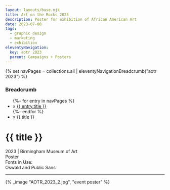 ```yaml
---
layout: layouts/base.njk
title: Art on the Rocks 2023
description: Poster for exhibition of African American Art
date: 2023-07-08
tags:
  - graphic design
  - marketing
  - exhibition
eleventyNavigation:
  key: aotr 2023
  parent: Campaigns + Posters
---
```

{% set navPages = collections.all | eleventyNavigationBreadcrumb("aotr 2023") %}
<div class="breadcrumb">
    <h3 class="visually-hidden">Breadcrumb</h3>
	<ul class="nav">
            {%- for entry in navPages %}
		<li class="nav-item"{% if entry.url == page.url %} class="active-breadcrumb"{% endif %}> » <a href="{{ entry.url }}">{{ entry.title }}</a></li>
  	    	{%- endfor %}
	    <li class="nav-item"><active-breadcrumb>» {{ title }}</active-breadcrumb></li>
	</ul>
</div>
<div class="container">
	<div class="row"></div>
	<div class="row">
		<div class="col">
			<h1>{{ title }}</h1>
			<figcaption>2023 | Birmingham Museum of Art</figcaption>
			<figcaption>Poster</figcaption>
			<figcaption>Fonts in Use:</br>Oswald and Public Sans</figcaption>
            <hr>
		</div>
        <div class="col-1 col-1-md col-1-lg"></div>
        <div class="col">
			{% _image "AOTR_2023_2.jpg", "event poster" %}
		</div>
        <div class="col-1 col-1-md col-1-lg"></div>
	</div>
</div>